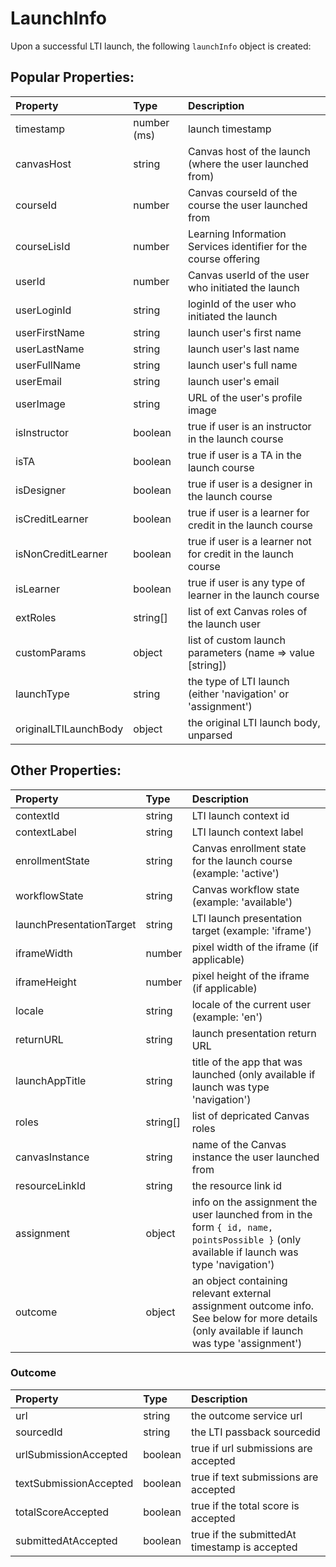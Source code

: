 # LaunchInfo

Upon a successful LTI launch, the following `launchInfo` object is created:

## Popular Properties:

Property | Type | Description
:--- | :--- | :---
timestamp | number (ms) | launch timestamp
canvasHost | string | Canvas host of the launch (where the user launched from)
courseId | number | Canvas courseId of the course the user launched from
courseLisId | number | Learning Information Services identifier for the course offering
userId | number | Canvas userId of the user who initiated the launch
userLoginId | string | loginId of the user who initiated the launch
userFirstName | string | launch user's first name
userLastName | string | launch user's last name
userFullName | string | launch user's full name
userEmail | string | launch user's email
userImage | string | URL of the user's profile image
isInstructor | boolean | true if user is an instructor in the launch course
isTA | boolean | true if user is a TA in the launch course
isDesigner | boolean | true if user is a designer in the launch course
isCreditLearner | boolean | true if user is a learner for credit in the launch course
isNonCreditLearner | boolean | true if user is a learner not for credit in the launch course
isLearner | boolean | true if user is any type of learner in the launch course
extRoles | string[] | list of ext Canvas roles of the launch user
customParams | object | list of custom launch parameters (name => value [string])
launchType | string | the type of LTI launch (either 'navigation' or 'assignment')
originalLTILaunchBody | object | the original LTI launch body, unparsed

## Other Properties:

Property | Type | Description
:--- | :--- | :---
contextId | string | LTI launch context id
contextLabel | string | LTI launch context label
enrollmentState | string | Canvas enrollment state for the launch course (example: 'active')
workflowState | string | Canvas workflow state (example: 'available')
launchPresentationTarget | string | LTI launch presentation target (example: 'iframe')
iframeWidth | number | pixel width of the iframe (if applicable)
iframeHeight | number | pixel height of the iframe (if applicable)
locale | string | locale of the current user (example: 'en')
returnURL | string | launch presentation return URL
launchAppTitle | string | title of the app that was launched (only available if launch was type 'navigation')
roles | string[] | list of depricated Canvas roles
canvasInstance | string | name of the Canvas instance the user launched from
resourceLinkId | string | the resource link id
assignment | object | info on the assignment the user launched from in the form `{ id, name, pointsPossible }` (only available if launch was type 'navigation')
outcome | object | an object containing relevant external assignment outcome info. See below for more details (only available if launch was type 'assignment')

### Outcome

Property | Type | Description
:--- | :--- | :---
url | string | the outcome service url
sourcedId | string | the LTI passback sourcedid
urlSubmissionAccepted | boolean | true if url submissions are accepted
textSubmissionAccepted | boolean | true if text submissions are accepted
totalScoreAccepted | boolean | true if the total score is accepted
submittedAtAccepted | boolean | true if the submittedAt timestamp is accepted
